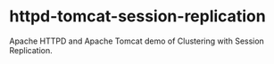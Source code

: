 # httpd-tomcat-session-replication
 Apache HTTPD and Apache Tomcat demo of Clustering with Session Replication. 
